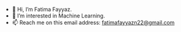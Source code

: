 - 👋 Hi, I’m Fatima Fayyaz.
- 👀 I’m interested in Machine Learning.
- 📫 Reach me on this email address: fatimafayyazn22@gmail.com

<!---
FatimaFayyaz5/FatimaFayyaz5 is a ✨ special ✨ repository because its `README.md` (this file) appears on your GitHub profile.
You can click the Preview link to take a look at your changes.
--->
